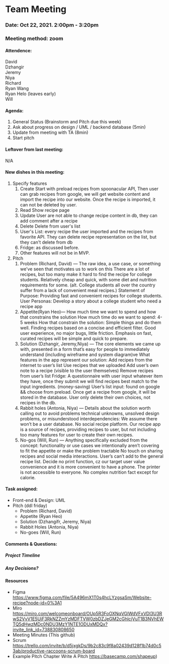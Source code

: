 # Team Meeting
### Date: Oct 22, 2021. 2:00pm - 3:20pm
### Meeting method: zoom

#### Attendence:
David <br>
Dzhangir <br>
Jeremy <br>
Niya <br>
Richard <br>
Ryan Wang <br>
Ryan Helo (leaves early) <br>
Will <br>

#### Agenda:
1. General Status (Brainstorm and Pitch due this week)
2. Ask about progress on design / UML / backend database (5min)
3. Update from meeting with TA (8min)
4. Start pitch

#### Leftover from last meeting:
N/A

#### New dishes in this meeting:
1. Specify features
    1. Create Start with preload recipes from spoonacular API, Then user can grab recipes from google, we will get website content and import the recipe into our website. Once the recipe is imported, it can not be deleted by user.
    2. Read Show recipe page
    3. Update User are not able to change recipe content in db, they can add comment after a recipe
    4. Delete Delete from user's list
    5. User's List: every recipe the user imported and the recipes from favorite API. They can delete recipe representation on the list, but they can't delete from db
    6. Fridge: as discussed before.
    7. Other features will not be in MVP.
2. Pitch
    1. Problem (Richard, David) — The raw idea, a use case, or something we’ve seen that motivates us to work on this
There are a lot of recipes, but too many make it hard to find the recipe for college students. Relatively cheap and quick, with some diet and nutrition requirements for some. (alt. College students all over the country suffer from a lack of convenient meal recipes.)
Statement of Purpose: Providing fast and convenient recipes for college students. 
User Personas: Develop a story about a college student who need a recipe app
    2. Appetite(Ryan Heo)— How much time we want to spend and how that constrains the solution
How much time do we want to spend: 4-5 weeks
How that constrain the solution: Simple things and do them well. Finding recipes based on a concise and efficient filter. Good user experience, no major bugs, little friction. Emphasis on fast, curated recipes will be simple and quick to prepare.
    3. Solution (Dzhangir, Jeremy,Niya) — The core elements we came up with, presented in a form that’s easy for people to immediately understand
(including wireframe and system diagram)ve
What features in the app represent our solution:
Add recipes from the internet to user’s list
Use recipes that we uploaded
Add user’s own note to a recipe (visible to the user themselves)
Remove recipes from user’s list
Fridge: A questionnaire with user input whatever item they have, once they submit we will find recipes best match to the input ingredients. (money-saving)
User’s list input: found on google && choose from preload. Once get a recipe from google, it will be stored in the database. User only delete their own choices, not recipes in the db.
    4. Rabbit holes (Antonia, Niya)  — Details about the solution worth calling out to avoid problems
technical unknowns, unsolved design problems, or misunderstood interdependencies: 
We assume there won’t be a user database. No social recipe platform. Our recipe app is a source of recipes, providing recipes to user, but not including too many features for user to create their own recipes.
    5. No-gos (Will, Run) — Anything specifically excluded from the concept: functionality or use cases we intentionally aren’t covering to fit the appetite or make the problem tractable
No touch on sharing recipes and social media interactions.
User’s can’t add to the general recipe list.
Decide no print function, cz our target user value convenience and it is more convenient to have a phone. The printer is not accessible to everyone.
No complex nutrition fact except for calorie.

#### Task assigned:
* Front-end & Design: UML
* Pitch (ddl friday)
    * Problem (Richard, David)
    * Appetite (Ryan Heo)
    * Solution (Dzhangifr, Jeremy, Niya)
    * Rabbit Holes (Antonia, Niya)
    * No-goes (Will, Run)

#### Comments & Questions:
  
##### Project Timeline

##### Any Decisions?

#### Resources
* Figma https://www.figma.com/file/5A496mX1T0s4hcLYzgsaSm/Website-recipe?node-id=0%3A1
* Miro https://miro.com/welcomeonboard/OUp5R3FoOXNqVGlWdVFxVDl3U3RwS2VvV1E5UjF3RkNZZmYzMDFTVW0zbDZJeGM2cGhlcjVuT1B3NVhEWTQ5dHwzMDc0NDU3MzY1NTE1ODUxMDQx?invite_link_id=738830808650
* Meeting Minutes (This github)
* Scrum https://trello.com/invite/b/d5jxgkDs/9b2c83c9f8a02439d128f1b74d0c53ab/productive-raccoons-scrum-board
* Example Pitch Chapter Write A Pitch https://basecamp.com/shapeup)
